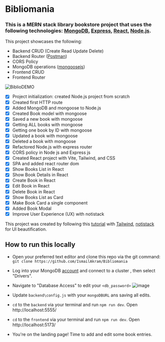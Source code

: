 # Bibliomania

### This is a MERN stack library bookstore project that uses the following technologies: [MongoDB](https://www.mongodb.com/), [Express]([https://nodejs.org/en/](https://expressjs.com/)), [React](https://react.dev/), [Node.js](https://nodejs.org/en/).
This project showcases the following:
- Backend CRUD (Create Read Update Delete)
- Backend Router ([Postman](https://www.postman.com/))
- CORS Policy
- MongoDB operations ([mongoosejs](https://mongoosejs.com/))
- Frontend CRUD
- Frontend Router

![BiblioDEMO](https://github.com/user-attachments/assets/793ab3fb-b4a9-4f5a-ad23-5f3f85fb04a9)

- [x] Project initialization: created Node.js project from scratch
- [x] Created first HTTP route
- [x] Added MongoDB and mongoose to Node.js
- [x] Created Book model with mongoose
- [x] Saved a new book with mongoose
- [x] Getting ALL books with mongoose
- [x] Getting one book by ID with mongoose
- [x] Updated a book with mongoose
- [x] Deleted a book with mongoose
- [x] Refactored Node.js with express router
- [x] CORS policy in Node js and Express js
- [x] Created React project with Vite, Tailwind, and CSS
- [x] SPA and added react router dom
- [x] Show Books List in React
- [x] Show Book Details in React
- [x] Create Book in React
- [x] Edit Book in React
- [x] Delete Book in React
- [x] Show Books List as Card
- [x] Make Book Card a single component
- [x] Added Book Modal
- [x] Improve User Experience (UX) with notistack

This project was created by following this [tutorial](https://www.youtube.com/watch?v=-42K44A1oMA) with [Tailwind](https://tailwindcss.com/docs/installation/using-vite), [notistack](https://www.npmjs.com/package/notistack/v/3.0.0-alpha.5) for UI beautification.

## How to run this locally
- Open your preferred text editor and clone this repo via the git command: `git clone https://github.com/IsmailAkram/Bibliomania`
- Log into your MongoDB [account](https://account.mongodb.com/account/login) and connect to a cluster , then select "Drivers".
- Navigate to "Database Access" to edit your `<db_password>`
![image](https://github.com/user-attachments/assets/cf34feb1-fbdf-4db7-b41f-0325a9114478)
- Update `backend\config.js` with your `mongoDBURL` ans saving all edits.

- `cd` to the `backend` via your terminal and run `npm run dev`. Open http://localhost:5555/
- `cd` to the `frontend` via your terminal and run `npm run dev`. Open http://localhost:5173/

- You're on the landing page! Time to add and edit some book entries.
